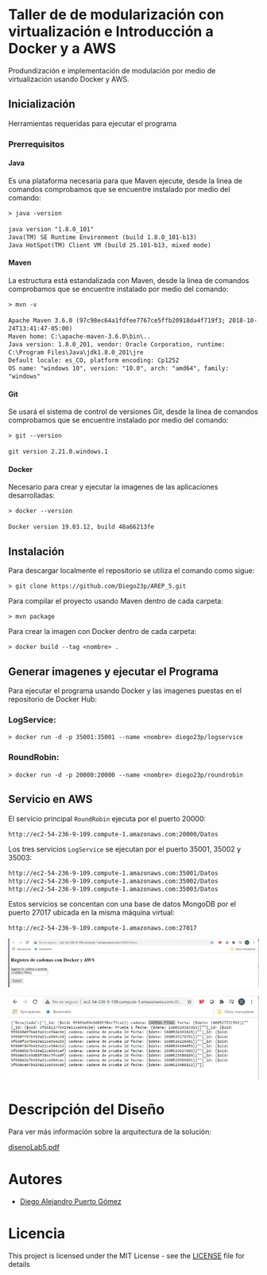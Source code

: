 # Taller de de modularización con virtualización e Introducción a Docker y a AWS

Produndización e implementación de modulación por medio de virtualización usando Docker y AWS.

## Inicialización

Herramientas requeridas para ejecutar el programa

### Prerrequisitos

#### Java

Es una plataforma necesaria para que Maven ejecute, desde la linea de comandos comprobamos que se encuentre instalado por medio del comando:
```
> java -version

java version "1.8.0_101"
Java(TM) SE Runtime Environment (build 1.8.0_101-b13)
Java HotSpot(TM) Client VM (build 25.101-b13, mixed mode)
```

#### Maven

La estructura está estandalizada con Maven, desde la linea de comandos comprobamos que se encuentre instalado por medio del comando:
```
> mvn -v

Apache Maven 3.6.0 (97c98ec64a1fdfee7767ce5ffb20918da4f719f3; 2018-10-24T13:41:47-05:00)
Maven home: C:\apache-maven-3.6.0\bin\..
Java version: 1.8.0_201, vendor: Oracle Corporation, runtime: C:\Program Files\Java\jdk1.8.0_201\jre
Default locale: es_CO, platform encoding: Cp1252
OS name: "windows 10", version: "10.0", arch: "amd64", family: "windows"
```

#### Git

Se usará el sistema de control de versiones Git, desde la linea de comandos comprobamos que se encuentre instalado por medio del comando:
```
> git --version

git version 2.21.0.windows.1
```

#### Docker

Necesario para crear y ejecutar la imagenes de las aplicaciones desarrolladas:

```
> docker --version

Docker version 19.03.12, build 48a66213fe
```

## Instalación

Para descargar localmente el repositorio se utiliza el comando como sigue:
```
> git clone https://github.com/Diego23p/AREP_5.git
```

Para compilar el proyecto usando Maven dentro de cada carpeta:
```
> mvn package
```

Para crear la imagen con Docker dentro de cada carpeta:
```
> docker build --tag <nombre> .
```

## Generar imagenes y ejecutar el Programa

Para ejecutar el programa usando Docker y las imagenes puestas en el repositorio de Docker Hub:

### LogService:
```
> docker run -d -p 35001:35001 --name <nombre> diego23p/logservice
```

### RoundRobin:
```
> docker run -d -p 20000:20000 --name <nombre> diego23p/roundrobin
```

## Servicio en AWS

El servicio principal ```RoundRobin``` ejecuta por el puerto 20000:
```
http://ec2-54-236-9-109.compute-1.amazonaws.com:20000/Datos
```

Los tres servicios ```LogService``` se ejecutan por el puerto 35001, 35002 y 35003:
```
http://ec2-54-236-9-109.compute-1.amazonaws.com:35001/Datos
http://ec2-54-236-9-109.compute-1.amazonaws.com:35002/Datos
http://ec2-54-236-9-109.compute-1.amazonaws.com:35003/Datos
```

Estos servicios se concentan con una base de datos MongoDB por el puerto 27017 ubicada en la misma máquina virtual:
```
http://ec2-54-236-9-109.compute-1.amazonaws.com:27017
```

![](/img/1.jpg)

![](/img/2.jpg)

# Descripción del Diseño

Para ver más información sobre la arquitectura de la solución:

[disenoLab5.pdf](disenoLab5.pdf)

# Autores

- [Diego Alejandro Puerto Gómez](https://github.com/Diego23p)

# Licencia

This project is licensed under the MIT License - see the [LICENSE](LICENSE) file for details
